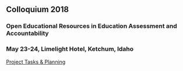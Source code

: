 ## Colloquium 2018

### Open Educational Resources in Education Assessment and Accountability
### May 23-24, Limelight Hotel, Ketchum, Idaho

[Project Tasks & Planning](https://github.com/orgs/CenterForAssessment/projects/2)

